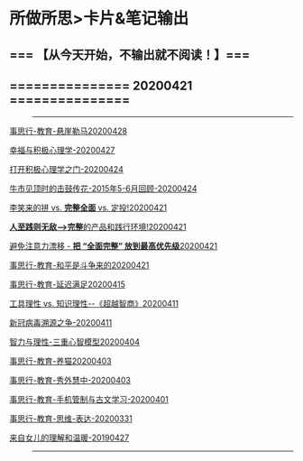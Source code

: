 # 所做所思>卡片&笔记输出

## === 【从今天开始，不输出就不阅读！】===
## =============== 20200421 ===============

> ------------------------------------------------


[事思行-教育-悬崖勒马20200428](https://zhuanlan.zhihu.com/p/136843853)


[幸福与积极心理学-20200427](https://zhuanlan.zhihu.com/p/136799069)


[打开积极心理学之门-20200424](https://www.zhihu.com/pin/1237180556511023104)


[牛市见顶时的击鼓传花-2015年5-6月回顾-20200424](https://zhuanlan.zhihu.com/p/136021583)


[李笑来的拼 vs. **完整全面** vs. 定投!20200421](https://www.zhihu.com/pin/1236092716183756800)


[**人至践则无敌-->完整**的产品和践行环境!20200421](https://www.zhihu.com/pin/1236085359865835520)


[避免注意力漂移 - **把 “全面完整” 放到最高优先级**20200421](https://www.zhihu.com/pin/1236089557533720576)


[事思行-教育-和平是斗争来的20200421](https://www.zhihu.com/pin/1236040454036492288)


[事思行-教育-延迟满足20200415](https://www.zhihu.com/pin/1233886932578914304)


[工具理性 vs. 知识理性--《超越智商》20200411](https://zhuanlan.zhihu.com/p/125148955)


[新冠病毒溯源之争-20200411](https://www.zhihu.com/question/377152376/answer/1145387109)


[智力与理性-三重心智模型20200404](https://zhuanlan.zhihu.com/p/125148955)


[事思行-教育-养猫20200403](https://www.zhihu.com/pin/1229589620074979328)


[事思行-教育-秀外慧中-20200403](https://www.zhihu.com/pin/1229582867203485696)


[事思行-教育-手机管制与古文学习-20200401](https://www.zhihu.com/pin/1228685482810785792)


[事思行-教育-思维-表达-20200331](https://www.zhihu.com/pin/1228363006649651200)


[来自女儿的理解和温暖-20190427](https://www.zhihu.com/pin/1105617421318234112)

> ------------------------------------------------




